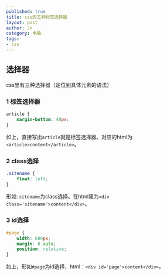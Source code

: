 ```yaml
---
published: true
title: css的三种标签选择器
layout: post
author: Jn
category: 电脑
tags: 
- css
---
```


## 选择器
css里有三种选择器（定位到具体元素的语法）
### 1 标签选择器
```css
article {
	margin-bottom: 40px;
}
```
如上，直接写出`article`就是标签选择器。对应的html为`<article>content</article>`。
### 2 class选择
```css
.sitename {
	float: left;
}
```
形如`.sitename`为class选择。在html里为`<div class='sitename'>content</div>`。
### 3 id选择
```css
#page {
	width: 600px;
	margin: 0 auto;
	position: relative;
}
```
如上，形如`#page`为id选择，html：`<div id='page'>content</div>`。